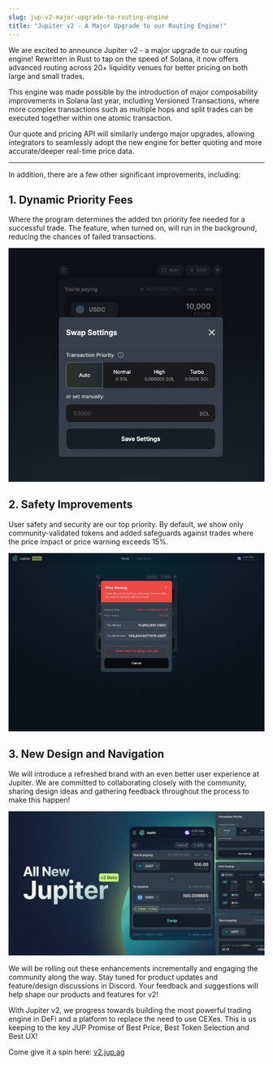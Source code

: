 ```yaml
---
slug: jup-v2-major-upgrade-to-routing-engine
title: "Jupiter v2 - A Major Upgrade to our Routing Engine!"
---
```


We are excited to announce Jupiter v2 - a major upgrade to our routing engine! Rewritten in Rust to tap on the speed of Solana, it now offers advanced routing across 20+ liquidity venues for better pricing on both large and small trades. 

This engine was made possible by the introduction of major composability improvements in Solana last year, including Versioned Transactions, where more complex transactions such as multiple hops and split trades can be executed together within one atomic transaction.

Our quote and pricing API will similarly undergo major upgrades, allowing integrators to seamlessly adopt the new engine for better quoting and more accurate/deeper real-time price data.

---

In addition, there are a few other significant improvements, including:

## 1. Dynamic Priority Fees

Where the program determines the added txn priority fee needed for a successful trade. The feature, when turned on, will run in the background, reducing the chances of failed transactions.

![DynamicFees](dynamic.png)

## 2. Safety Improvements

User safety and security are our top priority. By default, we show only community-validated tokens and added safeguards against trades where the price impact or price warning exceeds 15%.

![SafetyImprovemnets](safety_improvements.jpeg)

## 3. New Design and Navigation

We will introduce a refreshed brand with an even better user experience at Jupiter. We are committed to collaborating closely with the community, sharing design ideas and gathering feedback throughout the process to make this happen!

![NewDesign](new_design.jpeg)

We will be rolling out these enhancements incrementally and engaging the community along the way. Stay tuned for product updates and feature/design discussions in Discord. Your feedback and suggestions will help shape our products and features for v2!

With Jupiter v2, we progress towards building the most powerful trading engine in DeFi and a platform to replace the need to use CEXes. This is us keeping to the key JUP Promise of Best Price, Best Token Selection and Best UX!

Come give it a spin here: [v2.jup.ag](https://v2.jup.ag)
